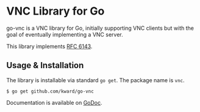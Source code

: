 # VNC Library for Go

go-vnc is a VNC library for Go, initially supporting VNC clients but
with the goal of eventually implementing a VNC server.

This library implements [RFC 6143](http://tools.ietf.org/html/rfc6143).

## Usage & Installation

The library is installable via standard `go get`. The package name is `vnc`.

```
$ go get github.com/kward/go-vnc
```

Documentation is available on [GoDoc](http://godoc.org/github.com/kward/go-vnc).
